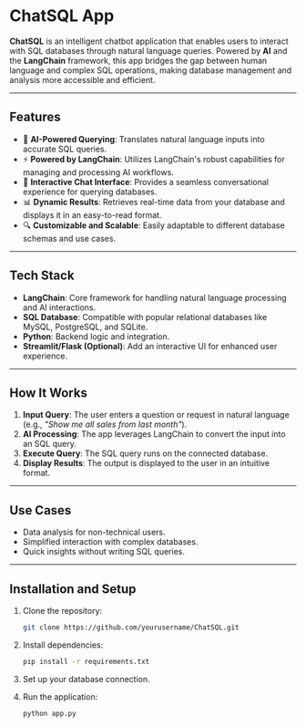 # ChatSQL App  

**ChatSQL** is an intelligent chatbot application that enables users to interact with SQL databases through natural language queries. Powered by **AI** and the **LangChain** framework, this app bridges the gap between human language and complex SQL operations, making database management and analysis more accessible and efficient.  

---

## Features  
- 🧠 **AI-Powered Querying**: Translates natural language inputs into accurate SQL queries.  
- ⚡ **Powered by LangChain**: Utilizes LangChain's robust capabilities for managing and processing AI workflows.  
- 💬 **Interactive Chat Interface**: Provides a seamless conversational experience for querying databases.  
- 📊 **Dynamic Results**: Retrieves real-time data from your database and displays it in an easy-to-read format.  
- 🔍 **Customizable and Scalable**: Easily adaptable to different database schemas and use cases.  

---

## Tech Stack  
- **LangChain**: Core framework for handling natural language processing and AI interactions.  
- **SQL Database**: Compatible with popular relational databases like MySQL, PostgreSQL, and SQLite.  
- **Python**: Backend logic and integration.  
- **Streamlit/Flask (Optional)**: Add an interactive UI for enhanced user experience.  

---

## How It Works  
1. **Input Query**: The user enters a question or request in natural language (e.g., *"Show me all sales from last month"*).  
2. **AI Processing**: The app leverages LangChain to convert the input into an SQL query.  
3. **Execute Query**: The SQL query runs on the connected database.  
4. **Display Results**: The output is displayed to the user in an intuitive format.  

---

## Use Cases  
- Data analysis for non-technical users.  
- Simplified interaction with complex databases.  
- Quick insights without writing SQL queries.  

---

## Installation and Setup  

1. Clone the repository:  
   ```bash  
   git clone https://github.com/yourusername/ChatSQL.git  

2. Install dependencies:
   ```bash  
   pip install -r requirements.txt  

3. Set up your database connection. 

4. Run the application:
   ```bash  
   python app.py  

  